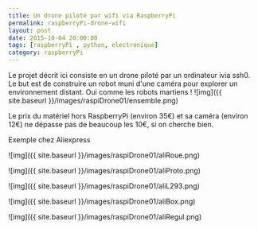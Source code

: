 ```yaml
---
title: Un drone piloté par wifi via RaspberryPi
permalink: raspberryPi-drone-wifi 
layout: post
date: 2015-10-04 20:00:00
tags: [raspberryPi , python, electronique]
category: raspberryPi
---
```


Le projet décrit ici consiste en un drone piloté par un ordinateur ivia ssh0.
Le but est de construire un robot muni d'une caméra pour explorer
un environnement distant. Oui comme les robots martiens !
![img]({{ site.baseurl }}/images/raspiDrone01/ensemble.png)


Le prix du matériel hors RaspberryPi (environ 35€) et sa caméra (environ 12€)
ne dépasse pas de beaucoup les 10€, si on cherche bien.

Exemple chez Aliexpress 

![img]({{ site.baseurl }}/images/raspiDrone01/aliRoue.png)

![img]({{ site.baseurl }}/images/raspiDrone01/aliProto.png)

![img]({{ site.baseurl }}/images/raspiDrone01/aliL293.png)

![img]({{ site.baseurl }}/images/raspiDrone01/aliBox.png)

![img]({{ site.baseurl }}/images/raspiDrone01/aliRegul.png)



